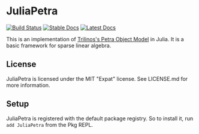 # JuliaPetra

[![Build Status](https://travis-ci.org/Collegeville/JuliaPetra.jl.svg?branch=master)](https://travis-ci.org/Collegeville/JuliaPetra.jl)
[![Stable Docs](https://img.shields.io/badge/docs-stable-blue.svg)](https://Collegeville.github.io/JuliaPetra.jl/stable/)
[![Latest Docs](https://img.shields.io/badge/docs-latest-blue.svg)](https://Collegeville.github.io/JuliaPetra.jl/latest/)

This is an implementation of [Trilinos's Petra Object Model](https://trilinos.github.io/data_service.html#trilinos-packages) in Julia.
It is a basic framework for sparse linear algebra.

## License

JuliaPetra is licensed under the MIT "Expat" license. See LICENSE.md for more information.

## Setup

JuliaPetra is registered with the default package registry.
So to install it, run `add JuliaPetra` from the Pkg REPL.
